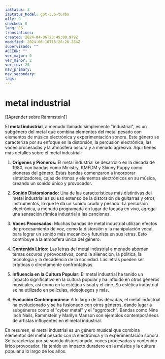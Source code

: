 ```yaml
---
iaStatus: 3
iaStatus_Model: gpt-3.5-turbo
a11y: 0
checked: 0
lang: ES
translations: 
created: 2024-04-06T23:49:00.979Z
modified: 2024-06-10T15:26:26.284Z
supervisado: ""
ACCION: ""
ver_major: 0
ver_minor: 2
ver_rev: 26
nav_primary: 
nav_secondary: 
tags:
---
```

# metal industrial

[[Aprender sobre Rammstein]]

El **metal industrial**, a menudo llamado simplemente "industrial", es un subgénero del metal que combina elementos del metal pesado con elementos de música electrónica y experimentación sonora. Este género se caracteriza por su enfoque en la distorsión, la percusión electrónica, las voces procesadas y la atmósfera oscura y a menudo agresiva. Aquí tienes más detalles sobre el metal industrial:

1. **Orígenes y Pioneros:** El metal industrial se desarrolló en la década de 1980, con bandas como Ministry, KMFDM y Skinny Puppy como pioneras del género. Estas bandas comenzaron a incorporar sintetizadores, cajas de ritmos y elementos electrónicos en su música, creando un sonido único y provocador.
    
2. **Sonido Distorsionado:** Una de las características más distintivas del metal industrial es su uso extenso de la distorsión de guitarras y otros instrumentos, lo que le da un sonido crudo y pesado. La percusión electrónica, a menudo programada en lugar de tocada en vivo, agrega una sensación rítmica industrial a las canciones.
    
3. **Voces Procesadas:** Muchas bandas de metal industrial utilizan efectos de procesamiento de voz, como la distorsión y la manipulación vocal, para lograr un sonido más mecánico y futurista en sus letras. Esto contribuye a la atmósfera única del género.
    
4. **Contenido Lírico:** Las letras del metal industrial a menudo abordan temas oscuros y provocativos, como la alienación, la política, la tecnología y la decadencia de la sociedad. Las letras pueden ser crípticas o directamente confrontativas.
    
5. **Influencia en la Cultura Popular:** El metal industrial ha tenido un impacto significativo en la cultura popular y ha influido en otros géneros musicales, así como en la estética visual y el cine. Su estética industrial se ha utilizado en películas, videojuegos y más.
    
6. **Evolución Contemporánea:** A lo largo de las décadas, el metal industrial ha evolucionado y se ha fusionado con otros géneros, dando lugar a subgéneros como el "cyber metal" y el "aggrotech". Bandas como Nine Inch Nails, Rammstein y Marilyn Manson son ejemplos contemporáneos de artistas influyentes en el metal industrial.
    

En resumen, el metal industrial es un género musical que combina elementos del metal pesado con la electrónica y la experimentación sonora. Se caracteriza por su sonido distorsionado, voces procesadas y contenido lírico provocador. Ha tenido un impacto duradero en la música y la cultura popular a lo largo de los años.